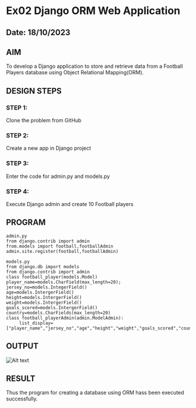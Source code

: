 # Ex02 Django ORM Web Application
## Date: 18/10/2023

## AIM
To develop a Django application to store and retrieve data from a Football Players database using Object Relational Mapping(ORM).

## DESIGN STEPS

### STEP 1:
Clone the problem from GitHub

### STEP 2:
Create a new app in Django project

### STEP 3:
Enter the code for admin.py and models.py

### STEP 4:
Execute Django admin and create 10 Football players

## PROGRAM

```
admin.py 
from django.contrib import admin
from.models import football,footballAdmin
admin.site.register(football,footballAdmin)

models.py
from django.db import models
from django.contrib import admin
class football_player(models.Model)
player_name=models.CharField(max_length=20);
jersey_no=models.IntegerField()
age=models.IntergerField()
height=models.IntergerField()
weight=models.IntergerField()
goals_scored=models.IntergerField()
country=models.CharFields(max_length=20)
class football_playerAdmin(admin.ModelAdmin):
     list_display=["player_name","jersey_no","age","height","weight","goals_scored","country"]

```

## OUTPUT

![Alt text](<../ORM1/Screenshot 2023-10-13 215053-1.png>)

## RESULT
Thus the program for creating a database using ORM hass been executed successfully.
